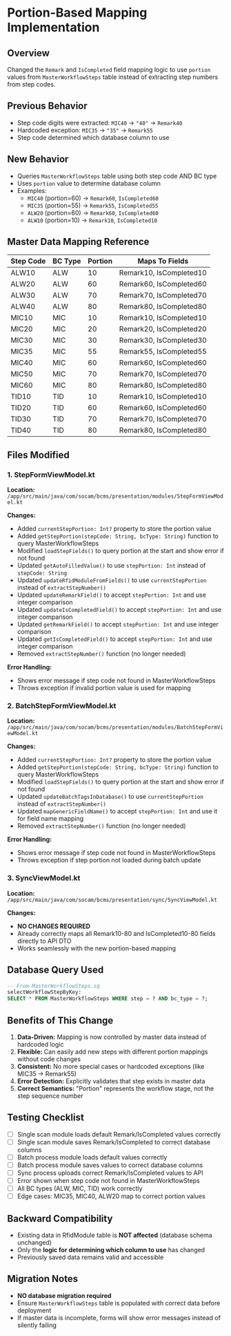 # Portion-Based Mapping Implementation

## Overview
Changed the `Remark` and `IsCompleted` field mapping logic to use `portion` values from `MasterWorkflowSteps` table instead of extracting step numbers from step codes.

## Previous Behavior
- Step code digits were extracted: `MIC40` → `"40"` → `Remark40`
- Hardcoded exception: `MIC35` → `"35"` → `Remark55`
- Step code determined which database column to use

## New Behavior
- Queries `MasterWorkflowSteps` table using both step code AND BC type
- Uses `portion` value to determine database column
- Examples:
  - `MIC40` (portion=60) → `Remark60`, `IsCompleted60`
  - `MIC35` (portion=55) → `Remark55`, `IsCompleted55`
  - `ALW20` (portion=60) → `Remark60`, `IsCompleted60`
  - `ALW10` (portion=10) → `Remark10`, `IsCompleted10`

## Master Data Mapping Reference

| Step Code | BC Type | Portion | Maps To Fields |
|-----------|---------|---------|----------------|
| ALW10 | ALW | 10 | Remark10, IsCompleted10 |
| ALW20 | ALW | 60 | Remark60, IsCompleted60 |
| ALW30 | ALW | 70 | Remark70, IsCompleted70 |
| ALW40 | ALW | 80 | Remark80, IsCompleted80 |
| MIC10 | MIC | 10 | Remark10, IsCompleted10 |
| MIC20 | MIC | 20 | Remark20, IsCompleted20 |
| MIC30 | MIC | 30 | Remark30, IsCompleted30 |
| MIC35 | MIC | 55 | Remark55, IsCompleted55 |
| MIC40 | MIC | 60 | Remark60, IsCompleted60 |
| MIC50 | MIC | 70 | Remark70, IsCompleted70 |
| MIC60 | MIC | 80 | Remark80, IsCompleted80 |
| TID10 | TID | 10 | Remark10, IsCompleted10 |
| TID20 | TID | 60 | Remark60, IsCompleted60 |
| TID30 | TID | 70 | Remark70, IsCompleted70 |
| TID40 | TID | 80 | Remark80, IsCompleted80 |

## Files Modified

### 1. StepFormViewModel.kt
**Location:** `/app/src/main/java/com/socam/bcms/presentation/modules/StepFormViewModel.kt`

**Changes:**
- Added `currentStepPortion: Int?` property to store the portion value
- Added `getStepPortion(stepCode: String, bcType: String)` function to query MasterWorkflowSteps
- Modified `loadStepFields()` to query portion at the start and show error if not found
- Updated `getAutoFilledValue()` to use `stepPortion: Int` instead of `stepCode: String`
- Updated `updateRfidModuleFromFields()` to use `currentStepPortion` instead of `extractStepNumber()`
- Updated `updateRemarkField()` to accept `stepPortion: Int` and use integer comparison
- Updated `updateIsCompletedField()` to accept `stepPortion: Int` and use integer comparison
- Updated `getRemarkField()` to accept `stepPortion: Int` and use integer comparison
- Updated `getIsCompletedField()` to accept `stepPortion: Int` and use integer comparison
- Removed `extractStepNumber()` function (no longer needed)

**Error Handling:**
- Shows error message if step code not found in MasterWorkflowSteps
- Throws exception if invalid portion value is used for mapping

### 2. BatchStepFormViewModel.kt
**Location:** `/app/src/main/java/com/socam/bcms/presentation/modules/BatchStepFormViewModel.kt`

**Changes:**
- Added `currentStepPortion: Int?` property to store the portion value
- Added `getStepPortion(stepCode: String, bcType: String)` function to query MasterWorkflowSteps
- Modified `loadStepFields()` to query portion at the start and show error if not found
- Updated `updateBatchTagsInDatabase()` to use `currentStepPortion` instead of `extractStepNumber()`
- Updated `mapGenericFieldName()` to accept `stepPortion: Int` and use it for field name mapping
- Removed `extractStepNumber()` function (no longer needed)

**Error Handling:**
- Shows error message if step code not found in MasterWorkflowSteps
- Throws exception if step portion not loaded during batch update

### 3. SyncViewModel.kt
**Location:** `/app/src/main/java/com/socam/bcms/presentation/sync/SyncViewModel.kt`

**Changes:**
- **NO CHANGES REQUIRED**
- Already correctly maps all Remark10-80 and IsCompleted10-80 fields directly to API DTO
- Works seamlessly with the new portion-based mapping

## Database Query Used

```sql
-- From MasterWorkflowSteps.sq
selectWorkflowStepByKey:
SELECT * FROM MasterWorkflowSteps WHERE step = ? AND bc_type = ?;
```

## Benefits of This Change

1. **Data-Driven:** Mapping is now controlled by master data instead of hardcoded logic
2. **Flexible:** Can easily add new steps with different portion mappings without code changes
3. **Consistent:** No more special cases or hardcoded exceptions (like MIC35 → Remark55)
4. **Error Detection:** Explicitly validates that step exists in master data
5. **Correct Semantics:** "Portion" represents the workflow stage, not the step sequence number

## Testing Checklist

- [ ] Single scan module loads default Remark/IsCompleted values correctly
- [ ] Single scan module saves Remark/IsCompleted to correct database columns
- [ ] Batch process module loads default values correctly
- [ ] Batch process module saves values to correct database columns
- [ ] Sync process uploads correct Remark/IsCompleted values to API
- [ ] Error shown when step code not found in MasterWorkflowSteps
- [ ] All BC types (ALW, MIC, TID) work correctly
- [ ] Edge cases: MIC35, MIC40, ALW20 map to correct portion values

## Backward Compatibility

- Existing data in RfidModule table is **NOT affected** (database schema unchanged)
- Only the **logic for determining which column to use** has changed
- Previously saved data remains valid and accessible

## Migration Notes

- **NO database migration required**
- Ensure `MasterWorkflowSteps` table is populated with correct data before deployment
- If master data is incomplete, forms will show error messages instead of silently failing

